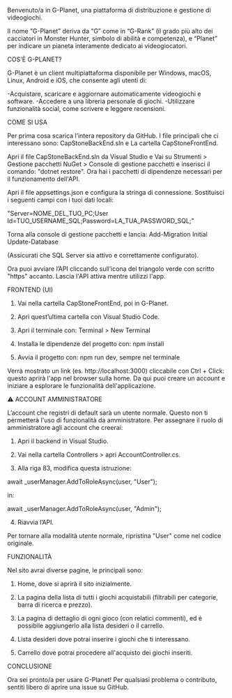 Benvenuto/a in G-Planet, una piattaforma di distribuzione e gestione di videogiochi.

Il nome “G-Planet” deriva da “G” come in “G-Rank” (il grado più alto dei cacciatori in Monster Hunter, simbolo di abilità e competenza), e “Planet” per indicare un pianeta interamente dedicato ai videogiocatori.

COS'È G-PLANET?

G-Planet è un client multipiattaforma disponibile per Windows, macOS, Linux, Android e iOS, che consente agli utenti di:

-Acquistare, scaricare e aggiornare automaticamente videogiochi e software.
-Accedere a una libreria personale di giochi.
-Utilizzare funzionalità social, come scrivere e leggere recensioni.

COME SI USA

Per prima cosa scarica l’intera repository da GitHub. I file principali che ci interessano sono: CapStoneBackEnd.sln e La cartella CapStoneFrontEnd.

Apri il file CapStoneBackEnd.sln da Visual Studio e Vai su Strumenti > Gestione pacchetti NuGet > Console di gestione pacchetti e inserisci il comando: "dotnet restore". 
Ora hai i pacchetti di dipendenze necessari per il funzionamento dell'API. 

Apri il file appsettings.json e configura la stringa di connessione. Sostituisci i seguenti campi con i tuoi dati locali: 

"Server=NOME_DEL_TUO_PC;User Id=TUO_USERNAME_SQL;Password=LA_TUA_PASSWORD_SQL;"

Torna alla console di gestione pacchetti e lancia:
Add-Migration Initial
Update-Database

(Assicurati che SQL Server sia attivo e correttamente configurato).

Ora puoi avviare l’API cliccando sull’icona del triangolo verde con scritto "https" accanto. Lascia l'API attiva mentre utilizzi l'app.

FRONTEND (UI)

1. Vai nella cartella CapStoneFrontEnd, poi in G-Planet.

2. Apri quest’ultima cartella con Visual Studio Code.

3. Apri il terminale con: Terminal > New Terminal

4. Installa le dipendenze del progetto con: npm install

5. Avvia il progetto con: npm run dev, sempre nel terminale

Verrà mostrato un link (es. http://localhost:3000) cliccabile con Ctrl + Click: questo aprirà l'app nel browser sulla home.
Da qui puoi creare un account e iniziare a esplorare le funzionalità dell'applicazione.

⚠️ ACCOUNT AMMINISTRATORE

L’account che registri di default sarà un utente normale.
Questo non ti permetterà l'uso di funzionalità da amministratore.
Per assegnare il ruolo di amministratore agli account che creerai:

1. Apri il backend in Visual Studio.

2. Vai nella cartella Controllers > apri AccountController.cs.

3. Alla riga 83, modifica questa istruzione:

await _userManager.AddToRoleAsync(user, "User");

in:

await _userManager.AddToRoleAsync(user, "Admin");

4. Riavvia l’API.

Per tornare alla modalità utente normale, ripristina "User" come nel codice originale.

FUNZIONALITÀ

Nel sito avrai diverse pagine, le principali sono: 

1. Home, dove si aprirà il sito inizialmente.

2. La pagina della lista di tutti i giochi acquistabili (filtrabili per categorie, barra di ricerca e prezzo).

3. La pagina di dettaglio di ogni gioco (con relatici commenti), ed è possibile aggiungerlo alla lista desideri o il carrello.

4. Lista desideri dove potrai inserire i giochi che ti interessano.

5. Carrello dove potrai procedere all'acquisto dei giochi inseriti.

CONCLUSIONE

Ora sei pronto/a per usare G-Planet! Per qualsiasi problema o contributo, sentiti libero di aprire una issue su GitHub.